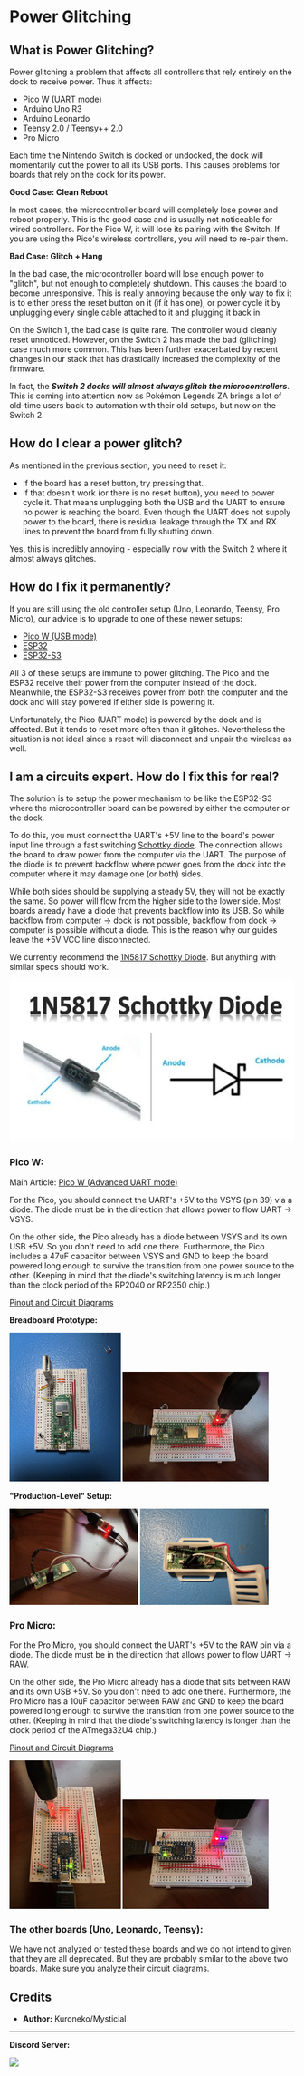 # Power Glitching

## What is Power Glitching?

Power glitching a problem that affects all controllers that rely entirely on the dock to receive power. Thus it affects:

- Pico W (UART mode)
- Arduino Uno R3
- Arduino Leonardo
- Teensy 2.0 / Teensy++ 2.0
- Pro Micro

Each time the Nintendo Switch is docked or undocked, the dock will momentarily cut the power to all its USB ports. This causes problems for boards that rely on the dock for its power.

**Good Case: Clean Reboot**

In most cases, the microcontroller board will completely lose power and reboot properly. This is the good case and is usually not noticeable for wired controllers. For the Pico W, it will lose its pairing with the Switch. If you are using the Pico's wireless controllers, you will need to re-pair them.

**Bad Case: Glitch + Hang**

In the bad case, the microcontroller board will lose enough power to "glitch", but not enough to completely shutdown. This causes the board to become unresponsive. This is really annoying because the only way to fix it is to either press the reset button on it (if it has one), or power cycle it by unplugging every single cable attached to it and plugging it back in.

On the Switch 1, the bad case is quite rare. The controller would cleanly reset unnoticed. However, on the Switch 2 has made the bad (glitching) case much more common. This has been further exacerbated by recent changes in our stack that has drastically increased the complexity of the firmware.

In fact, the ***Switch 2 docks will almost always glitch the microcontrollers***. This is coming into attention now as Pokémon Legends ZA brings a lot of old-time users back to automation with their old setups, but now on the Switch 2.

## How do I clear a power glitch?

As mentioned in the previous section, you need to reset it:

- If the board has a reset button, try pressing that.
- If that doesn't work (or there is no reset button), you need to power cycle it. That means unplugging both the USB and the UART to ensure no power is reaching the board. Even though the UART does not supply power to the board, there is residual leakage through the TX and RX lines to prevent the board from fully shutting down.

Yes, this is incredibly annoying - especially now with the Switch 2 where it almost always glitches.

## How do I fix it permanently?

If you are still using the old controller setup (Uno, Leonardo, Teensy, Pro Micro), our advice is to upgrade to one of these newer setups:

- [Pico W (USB mode)](SetupGuide/Controllers/Controller-PicoW-USB.md)
- [ESP32](SetupGuide/Controllers/Controller-ESP32-WROOM.md)
- [ESP32-S3](SetupGuide/Controllers/Controller-ESP32-S3.md)

All 3 of these setups are immune to power glitching. The Pico and the ESP32 receive their power from the computer instead of the dock. Meanwhile, the ESP32-S3 receives power from both the computer and the dock and will stay powered if either side is powering it.

Unfortunately, the Pico (UART mode) is powered by the dock and is affected. But it tends to reset more often than it glitches. Nevertheless the situation is not ideal since a reset will disconnect and unpair the wireless as well.

## I am a circuits expert. How do I fix this for real?

The solution is to setup the power mechanism to be like the ESP32-S3 where the microcontroller board can be powered by either the computer or the dock.

To do this, you must connect the UART's +5V line to the board's power input line through a fast switching [Schottky diode](https://en.wikipedia.org/wiki/Schottky_diode). The connection allows the board to draw power from the computer via the UART. The purpose of the diode is to prevent backflow where power goes from the dock into the computer where it may damage one (or both) sides.

While both sides should be supplying a steady 5V, they will not be exactly the same. So power will flow from the higher side to the lower side. Most boards already have a diode that prevents backflow into its USB. So while backflow from computer -> dock is not possible, backflow from dock -> computer is possible without a diode. This is the reason why our guides leave the +5V VCC line disconnected.

We currently recommend the [1N5817 Schottky Diode](https://www.amazon.com/dp/B07Q5H1SLY). But anything with similar specs should work.

<img src="SetupGuide/Images/1N5817-Schottky-Diode.png">

### Pico W:

Main Article: [Pico W (Advanced UART mode)](SetupGuide/Controllers/Controller-PicoW-Advanced.md)

For the Pico, you should connect the UART's +5V to the VSYS (pin 39) via a diode. The diode must be in the direction that allows power to flow UART -> VSYS.

On the other side, the Pico already has a diode between VSYS and its own USB +5V. So you don't need to add one there. Furthermore, the Pico includes a 47uF capacitor between VSYS and GND to keep the board powered long enough to survive the transition from one power source to the other. (Keeping in mind that the diode's switching latency is much longer than the clock period of the RP2040 or RP2350 chip.)

[Pinout and Circuit Diagrams](https://deepbluembedded.com/raspberry-pi-pico-w-pinout-diagram-gpio-guide/)

**Breadboard Prototype:**

<img src="SetupGuide/Images/PicoW/ControllerSetup-PicoW-Advanced-Breadboard0-Small.jpg" width="39%"> <img src="SetupGuide/Images/PicoW/ControllerSetup-PicoW-Advanced-Breadboard1-Small.jpg" width="51%">

**"Production-Level" Setup:**

<img src="SetupGuide/Images/PicoW/ControllerSetup-PicoW-Advanced-Raw0-Small.jpg" width="45%"> <img src="SetupGuide/Images/PicoW/ControllerSetup-PicoW-Advanced-Raw1-Small.jpg" width="45%">

### Pro Micro:

For the Pro Micro, you should connect the UART's +5V to the RAW pin via a diode. The diode must be in the direction that allows power to flow UART -> RAW.

On the other side, the Pro Micro already has a diode that sits between RAW and its own USB +5V. So you don't need to add one there. Furthermore, the Pro Micro has a 10uF capacitor between RAW and GND to keep the board powered long enough to survive the transition from one power source to the other. (Keeping in mind that the diode's switching latency is longer than the clock period of the ATmega32U4 chip.)

[Pinout and Circuit Diagrams](https://learn.sparkfun.com/tutorials/pro-micro--fio-v3-hookup-guide/hardware-overview-pro-micro)

<img src="SetupGuide/Images/ProMicro/ControllerSetup-ProMicro-Advanced-Breadboard0-Small.jpg" width="39%"> <img src="SetupGuide/Images/ProMicro/ControllerSetup-ProMicro-Advanced-Breadboard1-Small.jpg" width="51%">

### The other boards (Uno, Leonardo, Teensy):

We have not analyzed or tested these boards and we do not intend to given that they are all deprecated. But they are probably similar to the above two boards. Make sure you analyze their circuit diagrams.


## Credits

- **Author:** Kuroneko/Mysticial



<hr>

**Discord Server:** 

[<img src="https://canary.discordapp.com/api/guilds/695809740428673034/widget.png?style=banner2">](https://discord.gg/cQ4gWxN)




